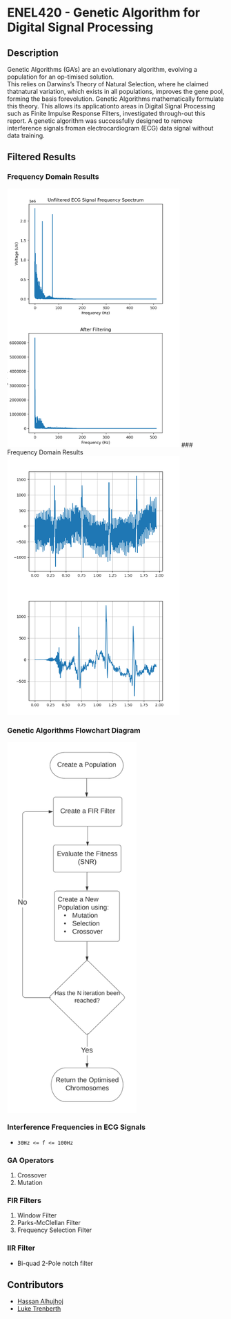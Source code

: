 # ENEL420 - Genetic Algorithm for Digital Signal Processing
## Description
Genetic Algorithms (GA’s) are an evolutionary algorithm,  evolving a population for an op-timised solution.  
This  relies on Darwins’s Theory  of Natural Selection,  where he claimed thatnatural variation, which exists 
in all populations, improves the gene pool, forming the basis forevolution.  Genetic Algorithms mathematically 
formulate this theory.  This allows its applicationto areas in Digital Signal Processing such as Finite Impulse 
Response Filters, investigated through-out this report.  A genetic algorithm was successfully designed to remove 
interference signals froman electrocardiogram (ECG) data signal without data training.

## Filtered Results
### Frequency Domain Results
<img src="doc/wiki/ECG_freq_spectrum.png" alt="main1" width="400" align="left"/>
<img src="doc/wiki/af_filtering_1kGen20Pop.png" alt="main2" width="400"/>
### Frequency Domain Results
<img src="doc/wiki/TDU.png" alt="main3" width="400" align="left"/>
<img src="doc/wiki/TDF.png" alt="main4" width="400"/>

### Genetic Algorithms Flowchart Diagram
<img src="doc/wiki/Flowchart.png" alt="main5" width="300" align="center"/>

### Interference Frequencies in ECG Signals
- `30Hz <= f <= 100Hz`

### GA Operators
1. Crossover
2. Mutation

### FIR Filters
1. Window Filter  
2. Parks-McClellan Filter  
3. Frequency Selection Filter  

### IIR Filter
* Bi-quad 2-Pole notch filter  

## Contributors
* [Hassan Alhujhoj](https://github.com/hassan-alhujhoj)
* [Luke Trenberth](https://github.com/ltr28)